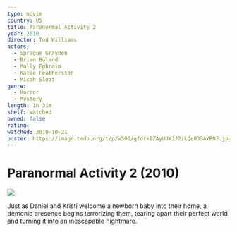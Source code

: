 ```yaml
---
type: movie
country: US
title: Paranormal Activity 2
year: 2010
director: Tod Williams
actors:
  - Sprague Grayden
  - Brian Boland
  - Molly Ephraim
  - Katie Featherston
  - Micah Sloat
genre:
  - Horror
  - Mystery
length: 1h 31m
shelf: watched
owned: false
rating:
watched: 2010-10-21
poster: https://image.tmdb.org/t/p/w500/gfdrkBZAyUUXJJ2iLQe03SAYRD3.jpg
---
```


# Paranormal Activity 2 (2010)

![](https://image.tmdb.org/t/p/w500/gfdrkBZAyUUXJJ2iLQe03SAYRD3.jpg)

Just as Daniel and Kristi welcome a newborn baby into their home, a demonic presence begins terrorizing them, tearing apart their perfect world and turning it into an inescapable nightmare.